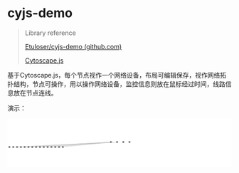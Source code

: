 # cyjs-demo

> Library reference
>
> [Etuloser/cyjs-demo (github.com)](https://github.com/Etuloser/cyjs-demo)
>
> [Cytoscape.js](https://js.cytoscape.org/#introduction)

基于Cytoscape.js，每个节点视作一个网络设备，布局可编辑保存，视作网络拓扑结构，节点可操作，用以操作网络设备，监控信息则放在鼠标经过时间，线路信息放在节点连线。

演示：

![demo.gif (1903×416) (raw.githubusercontent.com)](https://raw.githubusercontent.com/Etuloser/cyjs-demo/main/demo.gif)